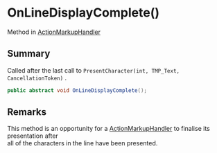 # OnLineDisplayComplete()

Method in [ActionMarkupHandler](yarn.unity.actionmarkuphandler.md)

## Summary

Called after the last call to `PresentCharacter(int, TMP_Text, CancellationToken)` .

```csharp
public abstract void OnLineDisplayComplete();
```

## Remarks

This method is an opportunity for a [ActionMarkupHandler](yarn.unity.actionmarkuphandler.md) to finalise its presentation after\
all of the characters in the line have been presented.
